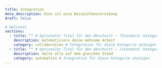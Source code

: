 ```yaml
---
title: Integration
meta_description: Dies ist eine Beispielbeschreibung
draft: false

# Optional
sections:
  - title: "" # Optionaler Titel für den Abschnitt – (Standard: Kategoriename)
    description: Automatisiere deine mühsame Arbeit
    category: collaboration # Integration für diese Kategorie anzeigen
  - title: "" # Optionaler Titel für den Abschnitt – (Standard: Kategoriename)
    description: Halte alle auf dem gleichen Stand
    category: automation # Integration für diese Kategorie anzeigen
---
```

